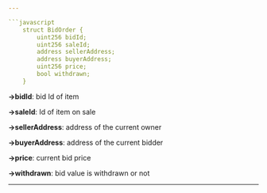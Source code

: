 ```yaml
---

```javascript
    struct BidOrder {
        uint256 bidId;
        uint256 saleId;
        address sellerAddress;
        address buyerAddress;
        uint256 price;
        bool withdrawn;
    }
```

**→bidId**: bid Id of item

**→saleId**: Id of item on sale

**→sellerAddress**: address of the current owner

**→buyerAddress**: address of the current bidder

**→price**: current bid price

**→withdrawn**: bid value is withdrawn or not

---
```

